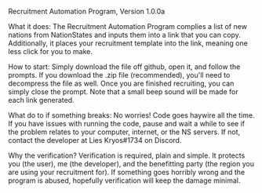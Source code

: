 Recruitment Automation Program, Version 1.0.0a

What it does:
The Recruitment Automation Program complies a list of new nations from NationStates and inputs them into a link that you can copy. Additionally, it places your recruitment template into the link, meaning one less click for you to make. 

How to start:
Simply download the file off github, open it, and follow the prompts. If you download the .zip file (recommended), you'll need to decompress the file as well. Once you are finished recruiting, you can simply close the prompt. Note that a small beep sound will be made for each link generated.

What do to if something breaks:
No worries! Code goes haywire all the time. If you have issues with running the code, pause and wait a while to see if the problem relates to your computer, internet, or the NS servers. If not, contact the developer at Lies Kryos#1734 on Discord.

Why the verification?
Verification is required, plain and simple. It protects you (the user), me (the developer), and the benefitting party (the region you are using your recruitment for). If something goes horribly wrong and the program is abused, hopefully verification will keep the damage minimal.
